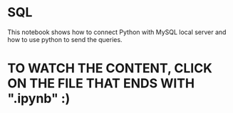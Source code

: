 # SQL
This notebook shows how to connect Python with MySQL local server and how to use python to send the queries.  

# TO WATCH THE CONTENT, CLICK ON THE FILE THAT ENDS WITH ".ipynb" :)
